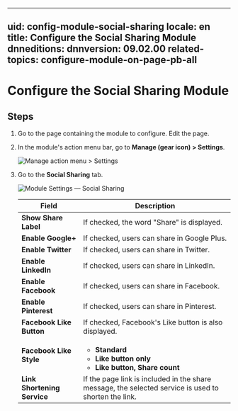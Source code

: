 ﻿---

uid: config-module-social-sharing
locale: en
title: Configure the Social Sharing Module
dnneditions: 
dnnversion: 09.02.00
related-topics: configure-module-on-page-pb-all
---

# Configure the Social Sharing Module

## Steps

1.  Go to the page containing the module to configure. Edit the page.
2.  In the module's action menu bar, go to **Manage (gear icon) \> Settings**.
    
      
    
    ![Manage action menu > Settings](/images/scr-actionmenu-manage-settings.png)
    
      
    
3.  Go to the **Social Sharing** tab.
    
      
    
    ![Module Settings — Social Sharing](/images/scr-modulesettings-SocialSharing.png)
    
      
    
    |**Field**|**Description**|
    |---|---|
    |**Show Share Label**|If checked, the word "Share" is displayed.|   
    |**Enable Google+**|If checked, users can share in Google Plus.|
    |**Enable Twitter**|If checked, users can share in Twitter.|
    |**Enable LinkedIn**|If checked, users can share in LinkedIn.|
    |**Enable Facebook**|If checked, users can share in Facebook.|
    |**Enable Pinterest**|If checked, users can share in Pinterest.|
    |**Facebook Like Button**|If checked, Facebook's Like button is also displayed.|
    |**Facebook Like Style**|<ul><li>**Standard**</li><li>**Like button only**</li><li>**Like button, Share count**</li></ul>|
    |**Link Shortening Service**|If the page link is included in the share message, the selected service is used to shorten the link.|
